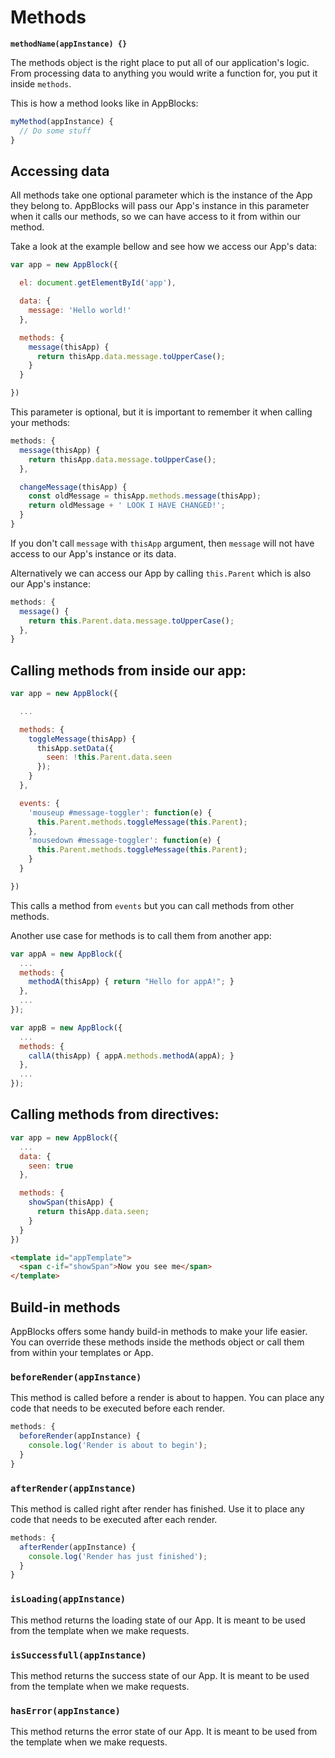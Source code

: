 # Methods

**`methodName(appInstance) {}`**

The methods object is the right place to put all of our application's logic. From processing data to anything you would
write a function for, you put it inside `methods`.

This is how a method looks like in AppBlocks:
```js
myMethod(appInstance) {
  // Do some stuff
}

```

## Accessing data

All methods take one optional parameter which is the instance of the App they belong to. AppBlocks will pass our App's
instance in this parameter when it calls our methods, so we can have access to it from within our method.

Take a look at the example bellow and see how we access our App's data:
```js
var app = new AppBlock({

  el: document.getElementById('app'),

  data: {
    message: 'Hello world!'
  },

  methods: {
    message(thisApp) {
      return thisApp.data.message.toUpperCase();
    }
  }

})
```

This parameter is optional, but it is important to remember it when calling your methods:
```js
methods: {
  message(thisApp) {
    return thisApp.data.message.toUpperCase();
  },

  changeMessage(thisApp) {
    const oldMessage = thisApp.methods.message(thisApp);
    return oldMessage + ' LOOK I HAVE CHANGED!';
  }
}
```

If you don't call `message` with `thisApp` argument, then `message` will not have access to our App's instance or its
data.

Alternatively we can access our App by calling `this.Parent` which is also our App's instance:
```js
methods: {
  message() {
    return this.Parent.data.message.toUpperCase();
  },
}
```

## Calling methods from inside our app:
```js
var app = new AppBlock({

  ...

  methods: {
    toggleMessage(thisApp) {
      thisApp.setData({
        seen: !this.Parent.data.seen
      });
    }
  },

  events: {
    'mouseup #message-toggler': function(e) {
      this.Parent.methods.toggleMessage(this.Parent);
    },
    'mousedown #message-toggler': function(e) {
      this.Parent.methods.toggleMessage(this.Parent);
    }
  }

})
```

This calls a method from `events` but you can call methods from other methods.

Another use case for methods is to call them from another app:

```js
var appA = new AppBlock({
  ...
  methods: {
    methodA(thisApp) { return "Hello for appA!"; }
  },
  ...
});

var appB = new AppBlock({
  ...
  methods: {
    callA(thisApp) { appA.methods.methodA(appA); }
  },
  ...
});
```


## Calling methods from directives:
```js
var app = new AppBlock({
  ...
  data: {
    seen: true
  },

  methods: {
    showSpan(thisApp) {
      return thisApp.data.seen;
    }
  }
})
```

```html
<template id="appTemplate">
  <span c-if="showSpan">Now you see me</span>
</template>
```


## Build-in methods

AppBlocks offers some handy build-in methods to make your life easier. You can override these methods inside the
methods object or call them from within your templates or App.

### `beforeRender(appInstance)`
This method is called before a render is about to happen. You can place any code that needs to be executed before each
render.
```js
methods: {
  beforeRender(appInstance) {
    console.log('Render is about to begin');
  }
}
```

### `afterRender(appInstance)`
This method is called right after render has finished. Use it to place any code that needs to be executed after each
render.
```js
methods: {
  afterRender(appInstance) {
    console.log('Render has just finished');
  }
}
```

### `isLoading(appInstance)`
This method returns the loading state of our App. It is meant to be used from the template when we make requests.

### `isSuccessfull(appInstance)`
This method returns the success state of our App. It is meant to be used from the template when we make requests.

### `hasError(appInstance)`
This method returns the error state of our App. It is meant to be used from the template when we make requests.
